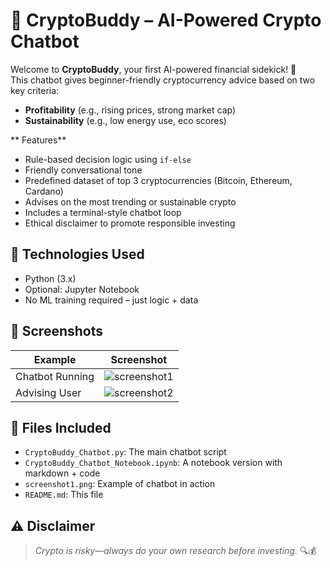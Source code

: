 # 🤖 CryptoBuddy – AI-Powered Crypto Chatbot

Welcome to **CryptoBuddy**, your first AI-powered financial sidekick! 🌟  
This chatbot gives beginner-friendly cryptocurrency advice based on two key criteria:
- **Profitability** (e.g., rising prices, strong market cap)
- **Sustainability** (e.g., low energy use, eco scores)

** Features**

- Rule-based decision logic using `if-else`
- Friendly conversational tone
- Predefined dataset of top 3 cryptocurrencies (Bitcoin, Ethereum, Cardano)
- Advises on the most trending or sustainable crypto
- Includes a terminal-style chatbot loop
- Ethical disclaimer to promote responsible investing

## 🧠 Technologies Used

- Python (3.x)
- Optional: Jupyter Notebook
- No ML training required – just logic + data


## 📸 Screenshots

| Example | Screenshot |
|--------|------------|
| Chatbot Running | ![screenshot1](screenshot1.png) |
| Advising User | ![screenshot2](screenshot2.png) |


## 📂 Files Included

- `CryptoBuddy_Chatbot.py`: The main chatbot script  
- `CryptoBuddy_Chatbot_Notebook.ipynb`: A notebook version with markdown + code  
- `screenshot1.png`: Example of chatbot in action  
- `README.md`: This file


## ⚠️ Disclaimer

> *Crypto is risky—always do your own research before investing.* 🔍💰
